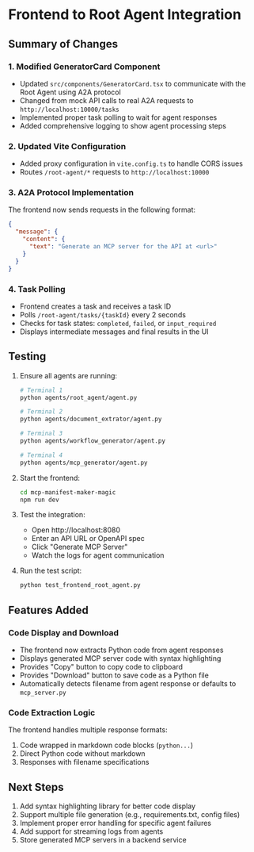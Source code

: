 # Frontend to Root Agent Integration

## Summary of Changes

### 1. Modified GeneratorCard Component
- Updated `src/components/GeneratorCard.tsx` to communicate with the Root Agent using A2A protocol
- Changed from mock API calls to real A2A requests to `http://localhost:10000/tasks`
- Implemented proper task polling to wait for agent responses
- Added comprehensive logging to show agent processing steps

### 2. Updated Vite Configuration
- Added proxy configuration in `vite.config.ts` to handle CORS issues
- Routes `/root-agent/*` requests to `http://localhost:10000`

### 3. A2A Protocol Implementation
The frontend now sends requests in the following format:
```json
{
  "message": {
    "content": {
      "text": "Generate an MCP server for the API at <url>"
    }
  }
}
```

### 4. Task Polling
- Frontend creates a task and receives a task ID
- Polls `/root-agent/tasks/{taskId}` every 2 seconds
- Checks for task states: `completed`, `failed`, or `input_required`
- Displays intermediate messages and final results in the UI

## Testing

1. Ensure all agents are running:
   ```bash
   # Terminal 1
   python agents/root_agent/agent.py
   
   # Terminal 2
   python agents/document_extrator/agent.py
   
   # Terminal 3
   python agents/workflow_generator/agent.py
   
   # Terminal 4
   python agents/mcp_generator/agent.py
   ```

2. Start the frontend:
   ```bash
   cd mcp-manifest-maker-magic
   npm run dev
   ```

3. Test the integration:
   - Open http://localhost:8080
   - Enter an API URL or OpenAPI spec
   - Click "Generate MCP Server"
   - Watch the logs for agent communication

4. Run the test script:
   ```bash
   python test_frontend_root_agent.py
   ```

## Features Added

### Code Display and Download
- The frontend now extracts Python code from agent responses
- Displays generated MCP server code with syntax highlighting
- Provides "Copy" button to copy code to clipboard
- Provides "Download" button to save code as a Python file
- Automatically detects filename from agent response or defaults to `mcp_server.py`

### Code Extraction Logic
The frontend handles multiple response formats:
1. Code wrapped in markdown code blocks (```python...```)
2. Direct Python code without markdown
3. Responses with filename specifications

## Next Steps

1. Add syntax highlighting library for better code display
2. Support multiple file generation (e.g., requirements.txt, config files)
3. Implement proper error handling for specific agent failures
4. Add support for streaming logs from agents
5. Store generated MCP servers in a backend service
